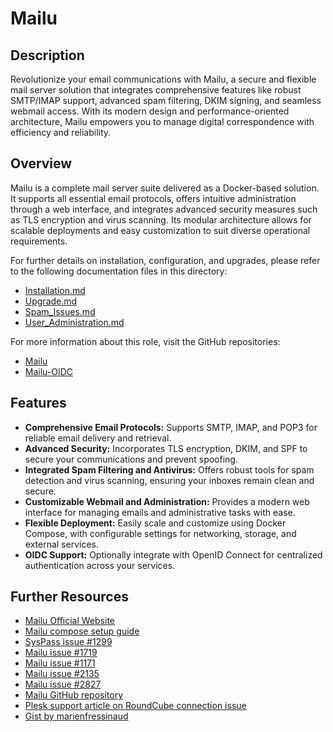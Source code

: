 # Mailu

## Description

Revolutionize your email communications with Mailu, a secure and flexible mail server solution that integrates comprehensive features like robust SMTP/IMAP support, advanced spam filtering, DKIM signing, and seamless webmail access. With its modern design and performance-oriented architecture, Mailu empowers you to manage digital correspondence with efficiency and reliability.

## Overview

Mailu is a complete mail server suite delivered as a Docker-based solution. It supports all essential email protocols, offers intuitive administration through a web interface, and integrates advanced security measures such as TLS encryption and virus scanning. Its modular architecture allows for scalable deployments and easy customization to suit diverse operational requirements.

For further details on installation, configuration, and upgrades, please refer to the following documentation files in this directory:
- [Installation.md](./Installation.md)
- [Upgrade.md](./Upgrade.md)
- [Spam_Issues.md](./Spam_Issues.md)
- [User_Administration.md](./User_Administration.md)

For more information about this role, visit the GitHub repositories:
- [Mailu](https://github.com/kevinveenbirkenbach/cymais/tree/master/roles/web-app-mailu)
- [Mailu-OIDC](https://github.com/heviat/Mailu-OIDC)

## Features

- **Comprehensive Email Protocols:** Supports SMTP, IMAP, and POP3 for reliable email delivery and retrieval.
- **Advanced Security:** Incorporates TLS encryption, DKIM, and SPF to secure your communications and prevent spoofing.
- **Integrated Spam Filtering and Antivirus:** Offers robust tools for spam detection and virus scanning, ensuring your inboxes remain clean and secure.
- **Customizable Webmail and Administration:** Provides a modern web interface for managing emails and administrative tasks with ease.
- **Flexible Deployment:** Easily scale and customize using Docker Compose, with configurable settings for networking, storage, and external services.
- **OIDC Support:** Optionally integrate with OpenID Connect for centralized authentication across your services.

## Further Resources

- [Mailu Official Website](https://mailu.io/)
- [Mailu compose setup guide](https://mailu.io/1.7/compose/setup.html)
- [SysPass issue #1299](https://github.com/nuxsmin/sysPass/issues/1299)
- [Mailu issue #1719](https://github.com/Mailu/Mailu/issues/1719)
- [Mailu issue #1171](https://github.com/Mailu/Mailu/issues/1171)
- [Mailu issue #2135](https://github.com/Mailu/Mailu/issues/2135)
- [Mailu issue #2827](https://github.com/Mailu/Mailu/issues/2827)
- [Mailu GitHub repository](https://github.com/Mailu/Mailu)
- [Plesk support article on RoundCube connection issue](https://support.plesk.com/hc/en-us/articles/115001264814-Unable-to-log-into-RoundCube-Connection-to-storage-server-failed)
- [Gist by marienfressinaud](https://gist.github.com/marienfressinaud/f284a59b18aad395eb0de2d22836ae6b)